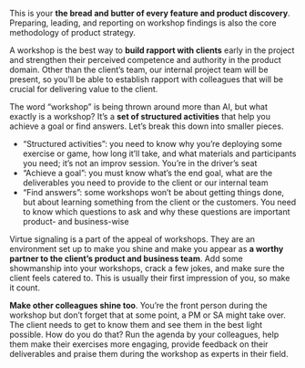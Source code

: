 This is your **the bread and butter of every feature and product discovery**. Preparing, leading, and reporting on workshop findings is also the core methodology of product strategy. 

A workshop is the best way to **build rapport with clients** early in the project and strengthen their perceived competence and authority in the product domain. Other than the client’s team, our internal project team will be present, so you’ll be able to establish rapport with colleagues that will be crucial for delivering value to the client.

The word “workshop” is being thrown around more than AI, but what exactly is a workshop? It’s a **set of structured activities** that help you achieve a goal or find answers. Let’s break this down into smaller pieces. 

- “Structured activities”: you need to know why you’re deploying some exercise or game, how long it’ll take, and what materials and participants you need; it’s not an improv session. You’re in the driver’s seat
- “Achieve a goal”: you must know what’s the end goal, what are the deliverables you need to provide to the client or our internal team
- “Find answers”: some workshops won’t be about getting things done, but about learning something from the client or the customers. You need to know which questions to ask and why these questions are important product- and business-wise

Virtue signaling is a part of the appeal of workshops. They are an environment set up to make you shine and make you appear as **a worthy partner to the client’s product and business team**. Add some showmanship into your workshops, crack a few jokes, and make sure the client feels catered to. This is usually their first impression of you, so make it count.

**Make other colleagues shine too**. You’re the front person during the workshop but don’t forget that at some point, a PM or SA might take over. The client needs to get to know them and see them in the best light possible. How do you do that? Run the agenda by your colleagues, help them make their exercises more engaging, provide feedback on their deliverables and praise them during the workshop as experts in their field.
